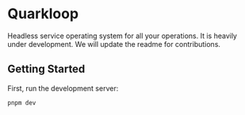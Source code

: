 # Quarkloop

Headless service operating system for all your operations. It is heavily under development. We will update the readme for contributions.

## Getting Started

First, run the development server:

```bash
pnpm dev
```
